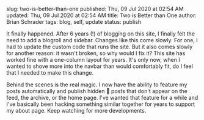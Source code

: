 slug: two-is-better-than-one
published: Thu, 09 Jul 2020 at 02:54 AM
updated: Thu, 09 Jul 2020 at 02:54 AM
title: Two is Better than One
author: Brian Schrader
tags: blog, self, update
status: publish

It finally happened. After 6 years (!) of blogging on this site, I finally felt the need to add a blogroll and sidebar. Changes like this come slowly. For one, I had to update the custom code that runs the site. But it also comes slowly for another reason: it wasn't broken, so why would I fix it? This site has worked fine with a one-column layout for years. It's only now, when I wanted to shove more into the navbar than would comfortably fit, do I feel that I needed to make this change.

Behind the scenes is the real magic. I now have the ability to feature my posts automatically and publish hidden 🤫 posts that don't appear on the feed, the archive, or the home page. I've wanted that feature for a while and I've basically been hacking something similar together for years to support my about page. Keep watching for more developments.
